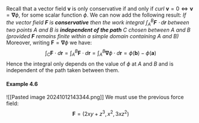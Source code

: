 Recall that a vector field $\mathbf{v}$ is only conservative if and only if $curl~\mathbf{v}=0 \Leftrightarrow \mathbf{v}=\mathbf{\nabla}\phi$, for some scalar function $\phi$.
We can now add the following result:
*If the vector field $\mathbf{F}$ is **conservative** then the work integral $\int_{A}^{B}\mathbf F \cdot d\mathbf r$ between two points $A$ and $B$ is **independent of the path** $C$ chosen between $A$ and $B$ (provided $\mathbf{F}$ remains finite within a simple domain containing $A$ and $B$)*
\
Moreover, writing $\mathbf{F}=\mathbf{\nabla}\phi$ we have:
$$\int_{C}\mathbf{F}\cdot d\mathbf{r}=\int_{A}^{B}\mathbf{F}\cdot d\mathbf{r}=\int_{A}^{B}\mathbf{\nabla}\phi\cdot d\mathbf{r}=\phi(\mathbf{b})-\phi(\mathbf{a})$$
Hence the integral only depends on the value of $\phi$ at $A$ and $B$ and is independent of the path taken between them.
#### Example 4.6
![[Pasted image 20241012143344.png]]
We must use the previous force field:
$$\mathbf{F}=(2xy+z^{3},x^{2},3xz^{2})$$
